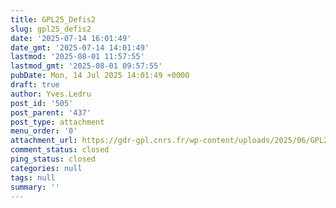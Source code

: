 ```yaml
---
title: GPL25_Defis2
slug: gpl25_defis2
date: '2025-07-14 16:01:49'
date_gmt: '2025-07-14 14:01:49'
lastmod: '2025-08-01 11:57:55'
lastmod_gmt: '2025-08-01 09:57:55'
pubDate: Mon, 14 Jul 2025 14:01:49 +0000
draft: true
author: Yves.Ledru
post_id: '505'
post_parent: '437'
post_type: attachment
menu_order: '0'
attachment_url: https://gdr-gpl.cnrs.fr/wp-content/uploads/2025/06/GPL25_Defis2.jpg
comment_status: closed
ping_status: closed
categories: null
tags: null
summary: ''
---
```



